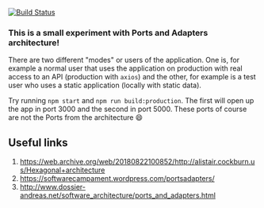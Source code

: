 [![Build Status](https://travis-ci.org/GeoDoo/ports-and-adapters.svg?branch=master)](https://travis-ci.org/GeoDoo/ports-and-adapters)

### This is a small experiment with Ports and Adapters architecture! 

There are two different "modes" or users of the application. One is, for example a normal user that uses the application on production with real access to an API (production with `axios`) and the other, for example is a test user who uses a static application (locally with static data).

Try running `npm start` and `npm run build:production`. The first will open up the app in port 3000 and the second in port 5000. These ports of course are not the Ports from the architecture :smile: 

## Useful links
1. https://web.archive.org/web/20180822100852/http://alistair.cockburn.us/Hexagonal+architecture
2. https://softwarecampament.wordpress.com/portsadapters/
3. http://www.dossier-andreas.net/software_architecture/ports_and_adapters.html
